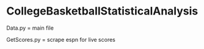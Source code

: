 # CollegeBasketballStatisticalAnalysis

Data.py = main file

GetScores.py = scrape espn for live scores


